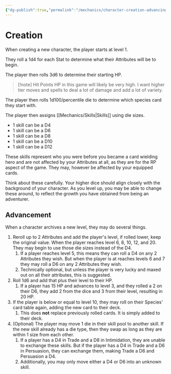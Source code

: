 ```yaml
---
{"dg-publish":true,"permalink":"/mechanics/character-creation-advancing/","dgHomeLink":true,"dgPassFrontmatter":false}
---
```



# Creation

When creating a new character, the player starts at level 1.

They roll a 1d4 for each Stat to determine what their Attributes will be to begin.

The player then rolls 3d6 to determine their starting HP.

> [!note] Hit Points
> HP in this game will likely be very high. I want higher tier moves and spells to deal a lot of damage and add a lot of variety.

The player then rolls 1d100/percentile die to determine which species card they start with.

The player then assigns [[Mechanics/Skills|Skills]] using die sizes.

- 1 skill can be a D4
- 1 skill can be a D6
- 1 skill can be a D8
- 1 skill can be a D10
- 1 skill can be a D12

These skills represent who you were before you became a card wielding hero and are not affected by your Attributes at all, as they are for the RP aspect of the game. They may, however be affected by your equipped cards.

Think about these carefully. Your higher dice should align closely with the background of your character. As you level up, you may be able to change these around, to reflect the growth you have obtained from being an adventurer.

## Advancement

When a character archives a new level, they may do several things.

1. Reroll up to 2 Attributes and add the player's level, if rolled lower, keep the original value. When the player reaches level 6, 8, 10, 12, and 20. They may begin to use those die sizes instead of the D4.
   1. If a player reaches level 5, this means they can roll a D4 on any 2 Attributes they wish. But when the player is at reaches levels 6 and 7 they may roll a D6 on any 2 Attributes they wish.
   2. Technically optional, but unless the player is very lucky and maxed out on all their attributes, this is suggested.
2. Roll 1d6 and add that plus their level to their HP.
   1. If a player has 15 HP and advances to level 3, and they rolled a 2 on their D6, they add 2 from the dice and 3 from their level, resulting in 20 HP.
3. If the player is below or equal to level 10, they may roll on their Species' card table again, adding the new card to their deck.
   1. This does **not** replace previously rolled cards. It is simply added to their deck.
4. (Optional) The player may move 1 die in their skill pool to another skill. If the new skill already has a die type, then they swap as long as they are within 1 size from each other.
   1. If a player has a D4 in Trade and a D8 in Intimidation, they are unable to exchange these skills. But if the player has a D4 in Trade and a D6 in Persuasion, they can exchange them, making Trade a D6 and Persuasion a D4.
   2. Additionally, you may only move either a D4 or D6 into an unknown skill.
